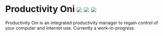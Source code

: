 # Productivity Oni [![](https://img.shields.io/github/workflow/status/pustaczek/productivity-oni/Continuous%20Integration?logo=github-actions&logoColor=white)](https://github.com/pustaczek/productivity-oni/actions) [![](https://img.shields.io/codecov/c/github/pustaczek/productivity-oni?logo=codecov&logoColor=white)](https://codecov.io/gh/pustaczek/productivity-oni) [![](https://img.shields.io/github/license/pustaczek/productivity-oni?color=success&logo=github)](https://github.com/pustaczek/productivity-oni)

Productivity Oni is an integrated productivity manager to regain control of your computer and Internet use.
Currently a work-in-progress.

